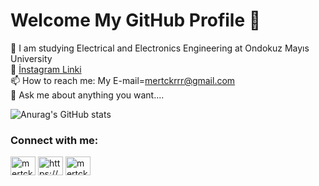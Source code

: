 # Welcome My GitHub Profile 👋


 🌱 I am studying Electrical and Electronics Engineering at Ondokuz Mayıs University<br/>
 🔭 [İnstagram Linki](https://www.instagram.com/mertckrrr/)<br/>
 📫 How to reach me: My E-mail=mertckrrr@gmail.com<br/>
 💬 Ask me about anything you want.... <br/>


![Anurag's GitHub stats](https://github-readme-stats.vercel.app/api?username=mertckrrr&show_icons=true&theme=radical)


<h3 align="left">Connect with me:</h3>
<p align="left">
<a href="https://twitter.com/mertckr" target="blank"><img align="center" src="https://cdn.jsdelivr.net/npm/simple-icons@3.0.1/icons/twitter.svg" alt="mertckr" height="30" width="40" /></a>
<a href="https://linkedin.com/in/https://www.linkedin.com/in/mert-%c3%a7ak%c4%b1r-059587176/" target="blank"><img align="center" src="https://cdn.jsdelivr.net/npm/simple-icons@3.0.1/icons/linkedin.svg" alt="https://www.linkedin.com/in/mert-%c3%a7ak%c4%b1r-059587176/" height="30" width="40" /></a>
<a href="https://instagram.com/mertckrrr" target="blank"><img align="center" src="https://cdn.jsdelivr.net/npm/simple-icons@3.0.1/icons/instagram.svg" alt="mertckrrr" height="30" width="40" /></a>
</p>
